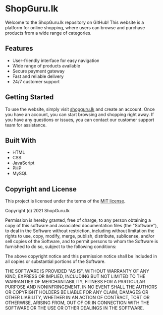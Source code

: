 <div class="markdown prose w-full break-words dark:prose-invert dark"><h1>ShopGuru.lk</h1><p>Welcome to the ShopGuru.lk repository on GitHub! This website is a platform for online shopping, where users can browse and purchase products from a wide range of categories.</p><h2>Features</h2><ul><li>User-friendly interface for easy navigation</li><li>Wide range of products available</li><li>Secure payment gateway</li><li>Fast and reliable delivery</li><li>24/7 customer support</li></ul><h2>Getting Started</h2><p>To use the website, simply visit <a href="https://shopguru.lk/" target="_new">shopguru.lk</a> and create an account. Once you have an account, you can start browsing and shopping right away. If you have any questions or issues, you can contact our customer support team for assistance.</p><h2>Built With</h2><ul><li>HTML</li><li>CSS</li><li>JavaScript</li><li>PHP</li><li>MySQL</li></ul><h2>Copyright and License</h2><p>This project is licensed under the terms of the <a href="https://opensource.org/licenses/MIT" target="_new">MIT license</a>.</p><p>Copyright (c) 2021 ShopGuru.lk</p><p>Permission is hereby granted, free of charge, to any person obtaining a copy of this software and associated documentation files (the "Software"), to deal in the Software without restriction, including without limitation the rights to use, copy, modify, merge, publish, distribute, sublicense, and/or sell copies of the Software, and to permit persons to whom the Software is furnished to do so, subject to the following conditions:</p><p>The above copyright notice and this permission notice shall be included in all copies or substantial portions of the Software.</p><p>THE SOFTWARE IS PROVIDED "AS IS", WITHOUT WARRANTY OF ANY KIND, EXPRESS OR IMPLIED, INCLUDING BUT NOT LIMITED TO THE WARRANTIES OF MERCHANTABILITY, FITNESS FOR A PARTICULAR PURPOSE AND NONINFRINGEMENT. IN NO EVENT SHALL THE AUTHORS OR COPYRIGHT HOLDERS BE LIABLE FOR ANY CLAIM, DAMAGES OR OTHER LIABILITY, WHETHER IN AN ACTION OF CONTRACT, TORT OR OTHERWISE, ARISING FROM, OUT OF OR IN CONNECTION WITH THE SOFTWARE OR THE USE OR OTHER DEALINGS IN THE SOFTWARE.</p><p></p></div>
